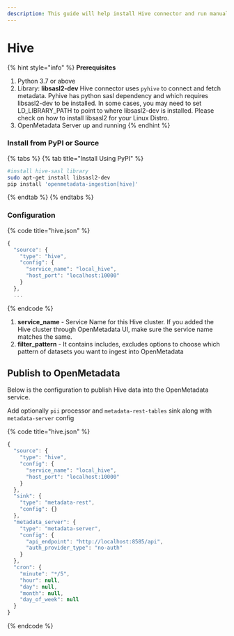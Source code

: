 ```yaml
---
description: This guide will help install Hive connector and run manually
---
```


# Hive

{% hint style="info" %}
**Prerequisites**

1. Python 3.7 or above
2. Library: **libsasl2-dev** Hive connector uses `pyhive` to connect and fetch metadata. Pyhive has python sasl dependency and which requires libsasl2-dev to be installed. In some cases, you may need to set LD\_LIBRARY\_PATH to point to where libsasl2-dev is installed. Please check on how to install libsasl2 for your Linux Distro.
3. OpenMetadata Server up and running
{% endhint %}

### Install from PyPI or Source

{% tabs %}
{% tab title="Install Using PyPI" %}
```bash
#install hive-sasl library
sudo apt-get install libsasl2-dev
pip install 'openmetadata-ingestion[hive]'
```
{% endtab %}
{% endtabs %}

### Configuration

{% code title="hive.json" %}
```javascript
{
  "source": {
    "type": "hive",
    "config": {
      "service_name": "local_hive",
      "host_port": "localhost:10000"
    }
  },
  ...
```
{% endcode %}

1. **service\_name** - Service Name for this Hive cluster. If you added the Hive cluster through OpenMetadata UI, make sure the service name matches the same.
2. **filter\_pattern** - It contains includes, excludes options to choose which pattern of datasets you want to ingest into OpenMetadata

## Publish to OpenMetadata

Below is the configuration to publish Hive data into the OpenMetadata service.

Add optionally `pii` processor and `metadata-rest-tables` sink along with `metadata-server` config

{% code title="hive.json" %}
```javascript
{
  "source": {
    "type": "hive",
    "config": {
      "service_name": "local_hive",
      "host_port": "localhost:10000"
    }
  },
  "sink": {
    "type": "metadata-rest",
    "config": {}
  },
  "metadata_server": {
    "type": "metadata-server",
    "config": {
      "api_endpoint": "http://localhost:8585/api",
      "auth_provider_type": "no-auth"
    }
  },
  "cron": {
    "minute": "*/5",
    "hour": null,
    "day": null,
    "month": null,
    "day_of_week": null
  }
}

```
{% endcode %}

